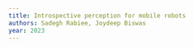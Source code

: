 ```yaml
---
title: Introspective perception for mobile robots
authors: Sadegh Rabiee, Joydeep Biswas
year: 2023
---
```


